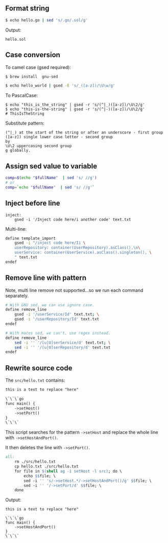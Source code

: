 ## Format string


```bash
$ echo hello.go | sed 's/.go/.sol/g'
```
Output:
```
hello.sol
```


## Case conversion
To camel case (gsed required):

```bash
$ brew install  gnu-sed

$ echo hello_world | gsed -E 's/_([a-z])/\U\w/g'
```

To PascalCase:
```
$ echo "this_is_the_string" | gsed -r 's/(^|_)([a-z])/\U\2/g'
$ echo "this-is-the-string" | gsed -r 's/(^|-)([a-z])/\U\2/g'
# ThisIsTheString
```

Substitute pattern:
```
(^|_) at the start of the string or after an underscore - first group
([a-z]) single lower case letter - second group
by
\U\2 uppercasing second group
g globally.
```

## Assign sed value to variable

```bash
comp=$(echo "$fullName"  | sed 's/ //g')
# or
comp=`echo "$fullName"  | sed 's/ //g'`
```


## Inject before line

```
inject:
	gsed -i '/Inject code here/i another code' text.txt
```

Multi-line:

```bash
define template_import
	gsed -i "/inject code here/Ii \
	userRepository: container(UserRepository).asClass(),\n\
	userService: container(UserService).asClass().singleton(), \
	" text.txt
endef
```

## Remove line with pattern

Note, multi line remove not supported...so we run each command separately.

```bash
# With GNU sed, we can use ignore case.
define remove_line
	gsed -i '/userService/Id' text.txt; \
	gsed -i '/userRepository/Id' text.txt
endef

# With macos sed, we can't, use regex instead.
define remove_line
	sed -i '' '/[u|U]serService/d' text.txt; \
	sed -i '' '/[u|U]serRepository/d' text.txt
endef
```


## Rewrite source code


The `src/hello.txt` contains:

```txt
this is a text to replace "here"

\`\`\`go
func main() {
	->setHost()
	->setPort()
}
\`\`\`
```

This script searches for the pattern `->setHost` and replace the whole line with `->setHostAndPort()`.

It then deletes the line with `->setPort()`.

```Makefile
all:
	rm ./src/hello.txt
	cp hello.txt ./src/hello.txt
	for file in $(shell ag -i setHost -l src); do \
		echo $$file; \
		sed -i '' 's/->setHost.*/->setHostAndPort()/g' $$file; \
		sed -i '' '/->setPort/d' $$file; \
	done
```



Output:
```
this is a text to replace "here"

\`\`\`go
func main() {
	->setHostAndPort()
}
\`\`\`
```
